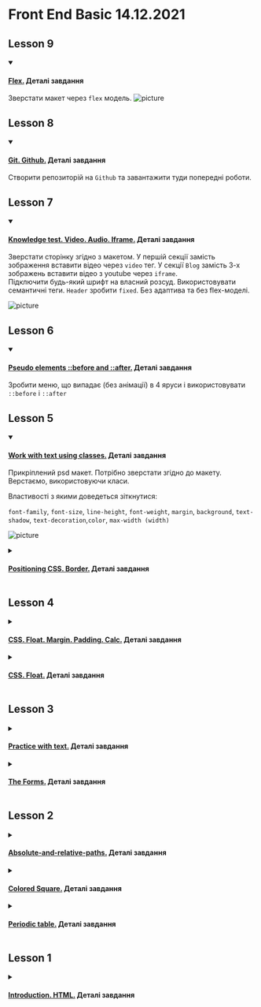 # Front End Basic 14.12.2021

## Lesson 9

<details open>
<summary>

#### [Flex.](https://julialuccio.github.io/Zhukovska-Front-End-Basic-14.12.2021/lesson9/) Деталі завдання

</summary>

Зверстати макет через `flex` модель.
![picture](lesson9/assets/images/maket.jpg)

</details>

## Lesson 8

<details open>
<summary>

#### [Git. Github.](https://github.com/JuliaLuccio/Zhukovska-Front-End-Basic-14.12.2021) Деталі завдання

</summary>

Створити репозиторій на `Github` та завантажити туди попередні роботи.

</details>

## Lesson 7

<details open>
<summary>

#### [Knowledge test. Video. Audio. Iframe.](https://julialuccio.github.io/Zhukovska-Front-End-Basic-14.12.2021/lesson7/) Деталі завдання

</summary>

Зверстати сторінку згідно з макетом. У першій секції замість зображення вставити відео через `video` тег. У секції `Blog` замість 3-х зображень вставити відео з youtube через `iframe`.  
Підключити будь-який шрифт на власний розсуд. Використовувати семантичні теги. `Header` зробити `fixed`. Без адаптива та без flex-моделі.

![picture](lesson7/assets/images/maket.jpg)

</details>

## Lesson 6

<details open>
<summary>

#### [Pseudo elements ::before and ::after.](https://julialuccio.github.io/Zhukovska-Front-End-Basic-14.12.2021/lesson6/) Деталі завдання

</summary>

Зробити меню, що випадає (без анімації) в 4 яруси і використовувати `::before` і `::after`

</details>

## Lesson 5

<details open>
<summary>

#### [Work with text using classes.](https://julialuccio.github.io/Zhukovska-Front-End-Basic-14.12.2021/lesson5/work-with-text/) Деталі завдання

</summary>

Прикріплений psd макет. Потрібно зверстати згідно до макету. Верстаємо, використовуючи класи.  

Властивості з якими доведеться зіткнутися:

`font-family`, `font-size`, `line-height`, `font-weight`, `margin`, `background`, `text-shadow`, `text-decoration`,`color`, `max-width (width)`

![picture](lesson5/work-with-text/assets/img/template.jpg)

</details>

<details>
<summary>

#### [Positioning CSS. Border.](https://julialuccio.github.io/Zhukovska-Front-End-Basic-14.12.2021/lesson5/position-and-border/) Деталі завдання

</summary>

Зробити верстку за малюнком, використовуючи `position` і `border`

![panda](lesson5/position-and-border/assets/img/panda.png)

</details>

## Lesson 4

<details>
<summary>

#### [CSS. Float. Margin. Padding. Calc.](https://julialuccio.github.io/Zhukovska-Front-End-Basic-14.12.2021/lesson4/float/) Деталі завдання

</summary>

Зверстати за малюнком, використовуючи `margin`, `padding`, `float` та `calc`.

![squares](lesson4/float/floats.jpg)

</details>

<details>
<summary>

#### [CSS. Float.](https://julialuccio.github.io/Zhukovska-Front-End-Basic-14.12.2021/lesson4/pig/) Деталі завдання

</summary>

Зверстати за малюнком, використовуючи `margin`, `padding` та `float`.

![pig](lesson4/pig/pig.png)

</details>

## Lesson 3

<details>
<summary>

#### [Practice with text.](https://julialuccio.github.io/Zhukovska-Front-End-Basic-14.12.2021/lesson3/work_with_text/) Деталі завдання

</summary>

Використовуючи заголовки `h1-h6`, `span`, `a` (посилання) і абзаци `p`, розмітити текст, що додається.

Створити зовнішній вигляд тексту за допомогою стилів.

</details>

<details>
<summary>

#### [The Forms.](https://julialuccio.github.io/Zhukovska-Front-End-Basic-14.12.2021/lesson3/forms/) Деталі завдання

</summary>

Уявімо, що ви працюєте над сайтом з продажу та пошуку автомобілів. Користувач може зайти на ваш сайт, зареєструватися та почати шукати собі машину. Для того, щоб такий сайт реалізувати, потрібно зробити щонайменше три форми: `Реєстрацію, Авторизацію, Пошук`.

> Реєстрація: Email, Пароль, Підтвердження пароля

> Авторизація (Вхід на сайт): Email, Пароль, Запам'ятати пароль

> Пошук:
* Тип кузова
* Марка авто
* Країна виробник
* Ціна (від і до)
* Рік випуску (від і до)
* Стан (Бита, У кредиті, Не розмитнена і т.д. Одночасно може бути кілька пунктів обрано)
* Тип палива
* Тип коробки
* Колір
* Комфорт (Люк, Шкіряний салон тощо)

Доповнювати все це ви можете на свій розсуд, а також підглядаючи на аналогічних сайтах. Можете проявити свою фантазію, адже по суті кожне таке поле можна реалізувати абсолютно по-різному.

</details>

## Lesson 2

<details>
<summary>

#### [Absolute-and-relative-paths.](https://julialuccio.github.io/Zhukovska-Front-End-Basic-14.12.2021/lesson2/absolute-and-relative-paths) Деталі завдання

</summary>

Ви маєте створити сайт.

* Структура тек. У вас має бути 2 теки:

`pages` - тут лежатимуть ваші сторінки та `images` - тут лежатимуть ваші зображення

* У вас має бути щонайменше 4 сторінки. На кожній сторінці має бути меню. В якому будуть посилання. Ці посилання повинні пов'язувати усі сторінки між собою. Натиснувши на перше посилання в цьому меню, ви потрапите на першу сторінку. Натиснувши на другу – на другу сторінку. І т.д.

* Зміст. На цих сторінках ви можете розмістити будь-яку інформацію. Важливо, щоб на цих сторінках були обов'язково зображення (які ви покладете в папку images). Також важливо використовувати ті теги з якими ми познайомилися.

Можна робити лаконічно. Якщо складно вигадати про що буде ваш сайт, зробіть його про котиків. А три різні сторінки будуть з описом трьох різних порід котиків). Дотримуйтесь форматування.

</details>

<details>
<summary>

#### [Colored Square.](https://julialuccio.github.io/Zhukovska-Front-End-Basic-14.12.2021/lesson2/colored-square) Деталі завдання

</summary>

Потрібно повторити малюнок за допомогою таблиці.

![Colored Square](lesson2/colored-square/color-sq.jpg)

</details>

<details>
<summary>

#### [Periodic table.](https://julialuccio.github.io/Zhukovska-Front-End-Basic-14.12.2021/lesson2/mendeleev-table/) Деталі завдання

</summary>

Потрібно повторити малюнок за допомогою таблиці. Щось можна трохи спростити, але намагатись зробити максимально схоже.

![Mendeleev table](lesson2/mendeleev-table/periodic-table.gif)

Порожніх рядків `tr` у таблиці залишатися не повинно)

Не намагайтеся повторити пропорції ідеально. Важливо зробити таку ж кількість комірок, з таким самим поділом. Але якщо у вас достатньо часу, то можете його витратити, щоб довести до досконалості це)

</details>

## Lesson 1

<details>
<summary>

#### [Introduction. HTML.](https://julialuccio.github.io/Zhukovska-Front-End-Basic-14.12.2021/lesson1/) Деталі завдання

</summary>

Потрібно зробити сторінку про себе (про свою улюблену команду, виконавця тощо).
На цій сторінці має бути фотографія, коротка інформація на кшталт тієї, яка зазвичай вказується в резюме (автобіографії).

Додати посилання на інші сайти (наприклад на ваші соц. мережі) і зробити так, щоб ці посилання відкривалися в новому вікні.

Використовувати необхідно теги, які використовували на занятті).

</details>
